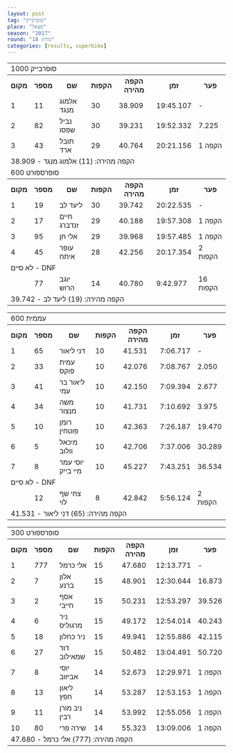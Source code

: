 ```yaml
---
layout: post
tag: "סופרבייק"
place: "פצאל"
season: "2017"
round: "מרוץ 10"
categories: [results, superbike]
---
```

<table class="line_color">
    <tr>
        <td colspan="99" class="title_font">סופרבייק 1000</td>
    </tr>
    <tr class="rnkh_bkcolor">
        <th class="rnkh_font">מקום</th>
        <th class="rnkh_font">מספר</th>
        <th class="rnkh_font">שם</th>
        <th class="rnkh_font">הקפות</th>
        <th class="rnkh_font">הקפה מהירה</th>
        <th class="rnkh_font">זמן</th>
        <th class="rnkh_font">פער</th>
    </tr>
    <tr class="rnk_bkcolor">
        <td class="rnk_font">1</td>
        <td class="rnk_font">11</td>
        <td class="rnk_font">אלמוג מנגד</td>
        <td class="rnk_font">30</td>
        <td class="rnk_font">38.909</td>
        <td class="rnk_font">19:45.107</td>
        <td class="rnk_font">-</td>
    </tr>
    <tr class="rnk_bkcolor">
        <td class="rnk_font">2</td>
        <td class="rnk_font">82</td>
        <td class="rnk_font">נביל שפסו</td>
        <td class="rnk_font">30</td>
        <td class="rnk_font">39.231</td>
        <td class="rnk_font">19:52.332</td>
        <td class="rnk_font">7.225</td>
    </tr>
    <tr class="rnk_bkcolor">
        <td class="rnk_font">3</td>
        <td class="rnk_font">43</td>
        <td class="rnk_font">תובל ארד</td>
        <td class="rnk_font">29</td>
        <td class="rnk_font">40.764</td>
        <td class="rnk_font">20:21.156</td>
        <td class="rnk_font">1 הקפה</td>
    </tr>
    <tr>
        <td colspan="99" class="comment_font">הקפה מהירה: (11) אלמוג מנגד - 38.909</td>
    </tr>
    <tr>
        <td colspan="99" class="title_font">סופרספורט 600</td>
    </tr>
    <tr class="rnkh_bkcolor">
        <th class="rnkh_font">מקום</th>
        <th class="rnkh_font">מספר</th>
        <th class="rnkh_font">שם</th>
        <th class="rnkh_font">הקפות</th>
        <th class="rnkh_font">הקפה מהירה</th>
        <th class="rnkh_font">זמן</th>
        <th class="rnkh_font">פער</th>
    </tr>
    <tr class="rnk_bkcolor">
        <td class="rnk_font">1</td>
        <td class="rnk_font">19</td>
        <td class="rnk_font">ליעד לב</td>
        <td class="rnk_font">30</td>
        <td class="rnk_font">39.742</td>
        <td class="rnk_font">20:22.535</td>
        <td class="rnk_font">-</td>
    </tr>
    <tr class="rnk_bkcolor">
        <td class="rnk_font">2</td>
        <td class="rnk_font">17</td>
        <td class="rnk_font">חיים זנדברג</td>
        <td class="rnk_font">29</td>
        <td class="rnk_font">40.188</td>
        <td class="rnk_font">19:57.308</td>
        <td class="rnk_font">1 הקפה</td>
    </tr>
    <tr class="rnk_bkcolor">
        <td class="rnk_font">3</td>
        <td class="rnk_font">95</td>
        <td class="rnk_font">אלי חן</td>
        <td class="rnk_font">29</td>
        <td class="rnk_font">39.968</td>
        <td class="rnk_font">19:57.485</td>
        <td class="rnk_font">1 הקפה</td>
    </tr>
    <tr class="rnk_bkcolor">
        <td class="rnk_font">4</td>
        <td class="rnk_font">45</td>
        <td class="rnk_font">עופר איתח</td>
        <td class="rnk_font">28</td>
        <td class="rnk_font">42.256</td>
        <td class="rnk_font">20:17.354</td>
        <td class="rnk_font">2 הקפות</td>
    </tr>
    <tr>
        <td colspan="99" class="subtitle_font">לא סיים - DNF</td>
    </tr>
    <tr class="rnk_bkcolor">
        <td class="rnk_font"></td>
        <td class="rnk_font">77</td>
        <td class="rnk_font">יוגב הרוש</td>
        <td class="rnk_font">14</td>
        <td class="rnk_font">40.780</td>
        <td class="rnk_font">9:42.977</td>
        <td class="rnk_font">16 הקפות</td>
    </tr>
    <tr>
        <td colspan="99" class="comment_font">הקפה מהירה: (19) ליעד לב - 39.742</td>
    </tr>
</table>
<table class="line_color">
    <tr>
        <td colspan="99" class="title_font">עממית 600</td>
    </tr>
    <tr class="rnkh_bkcolor">
        <th class="rnkh_font">מקום</th>
        <th class="rnkh_font">מספר</th>
        <th class="rnkh_font">שם</th>
        <th class="rnkh_font">הקפות</th>
        <th class="rnkh_font">הקפה מהירה</th>
        <th class="rnkh_font">זמן</th>
        <th class="rnkh_font">פער</th>
    </tr>
    <tr class="rnk_bkcolor">
        <td class="rnk_font">1</td>
        <td class="rnk_font">65</td>
        <td class="rnk_font">דני ליאור</td>
        <td class="rnk_font">10</td>
        <td class="rnk_font">41.531</td>
        <td class="rnk_font">7:06.717</td>
        <td class="rnk_font">-</td>
    </tr>
    <tr class="rnk_bkcolor">
        <td class="rnk_font">2</td>
        <td class="rnk_font">33</td>
        <td class="rnk_font">עמית פוקס</td>
        <td class="rnk_font">10</td>
        <td class="rnk_font">42.076</td>
        <td class="rnk_font">7:08.767</td>
        <td class="rnk_font">2.050</td>
    </tr>
    <tr class="rnk_bkcolor">
        <td class="rnk_font">3</td>
        <td class="rnk_font">41</td>
        <td class="rnk_font">ליאור בר עמי</td>
        <td class="rnk_font">10</td>
        <td class="rnk_font">42.150</td>
        <td class="rnk_font">7:09.394</td>
        <td class="rnk_font">2.677</td>
    </tr>
    <tr class="rnk_bkcolor">
        <td class="rnk_font">4</td>
        <td class="rnk_font">34</td>
        <td class="rnk_font">משה מנצור</td>
        <td class="rnk_font">10</td>
        <td class="rnk_font">41.731</td>
        <td class="rnk_font">7:10.692</td>
        <td class="rnk_font">3.975</td>
    </tr>
    <tr class="rnk_bkcolor">
        <td class="rnk_font">5</td>
        <td class="rnk_font">10</td>
        <td class="rnk_font">רומן פוטחין</td>
        <td class="rnk_font">10</td>
        <td class="rnk_font">42.363</td>
        <td class="rnk_font">7:26.187</td>
        <td class="rnk_font">19.470</td>
    </tr>
    <tr class="rnk_bkcolor">
        <td class="rnk_font">6</td>
        <td class="rnk_font">5</td>
        <td class="rnk_font">מיכאל וולוב</td>
        <td class="rnk_font">10</td>
        <td class="rnk_font">42.706</td>
        <td class="rnk_font">7:37.006</td>
        <td class="rnk_font">30.289</td>
    </tr>
    <tr class="rnk_bkcolor">
        <td class="rnk_font">7</td>
        <td class="rnk_font">8</td>
        <td class="rnk_font">יוסי עמר מיי בייק</td>
        <td class="rnk_font">10</td>
        <td class="rnk_font">45.227</td>
        <td class="rnk_font">7:43.251</td>
        <td class="rnk_font">36.534</td>
    </tr>
    <tr>
        <td colspan="99" class="subtitle_font">לא סיים - DNF</td>
    </tr>
    <tr class="rnk_bkcolor">
        <td class="rnk_font"></td>
        <td class="rnk_font">12</td>
        <td class="rnk_font">צחי שף לוי</td>
        <td class="rnk_font">8</td>
        <td class="rnk_font">42.842</td>
        <td class="rnk_font">5:56.124</td>
        <td class="rnk_font">2 הקפות</td>
    </tr>
    <tr>
        <td colspan="99" class="comment_font">הקפה מהירה: (65) דני ליאור - 41.531</td>
    </tr>
</table>
<table class="line_color">
    <tr>
        <td colspan="99" class="title_font">סופרספורט 300</td>
    </tr>
    <tr class="rnkh_bkcolor">
        <th class="rnkh_font">מקום</th>
        <th class="rnkh_font">מספר</th>
        <th class="rnkh_font">שם</th>
        <th class="rnkh_font">הקפות</th>
        <th class="rnkh_font">הקפה מהירה</th>
        <th class="rnkh_font">זמן</th>
        <th class="rnkh_font">פער</th>
    </tr>
    <tr class="rnk_bkcolor">
        <td class="rnk_font">1</td>
        <td class="rnk_font">777</td>
        <td class="rnk_font">אלי כרמל</td>
        <td class="rnk_font">15</td>
        <td class="rnk_font">47.680</td>
        <td class="rnk_font">12:13.771</td>
        <td class="rnk_font">-</td>
    </tr>
    <tr class="rnk_bkcolor">
        <td class="rnk_font">2</td>
        <td class="rnk_font">7</td>
        <td class="rnk_font">אלון ברנע</td>
        <td class="rnk_font">15</td>
        <td class="rnk_font">48.901</td>
        <td class="rnk_font">12:30.644</td>
        <td class="rnk_font">16.873</td>
    </tr>
    <tr class="rnk_bkcolor">
        <td class="rnk_font">3</td>
        <td class="rnk_font">2</td>
        <td class="rnk_font">אסף חייבי</td>
        <td class="rnk_font">15</td>
        <td class="rnk_font">50.231</td>
        <td class="rnk_font">12:53.297</td>
        <td class="rnk_font">39.526</td>
    </tr>
    <tr class="rnk_bkcolor">
        <td class="rnk_font">4</td>
        <td class="rnk_font">6</td>
        <td class="rnk_font">ניר מרגוליס</td>
        <td class="rnk_font">15</td>
        <td class="rnk_font">49.172</td>
        <td class="rnk_font">12:54.014</td>
        <td class="rnk_font">40.243</td>
    </tr>
    <tr class="rnk_bkcolor">
        <td class="rnk_font">5</td>
        <td class="rnk_font">18</td>
        <td class="rnk_font">ניר כחלון</td>
        <td class="rnk_font">15</td>
        <td class="rnk_font">49.941</td>
        <td class="rnk_font">12:55.886</td>
        <td class="rnk_font">42.115</td>
    </tr>
    <tr class="rnk_bkcolor">
        <td class="rnk_font">6</td>
        <td class="rnk_font">27</td>
        <td class="rnk_font">דוד שמאילוב</td>
        <td class="rnk_font">15</td>
        <td class="rnk_font">50.482</td>
        <td class="rnk_font">13:04.491</td>
        <td class="rnk_font">50.720</td>
    </tr>
    <tr class="rnk_bkcolor">
        <td class="rnk_font">7</td>
        <td class="rnk_font">8</td>
        <td class="rnk_font">יוסי אביזוב</td>
        <td class="rnk_font">14</td>
        <td class="rnk_font">52.673</td>
        <td class="rnk_font">12:29.971</td>
        <td class="rnk_font">1 הקפה</td>
    </tr>
    <tr class="rnk_bkcolor">
        <td class="rnk_font">8</td>
        <td class="rnk_font">13</td>
        <td class="rnk_font">ליאון חפץ</td>
        <td class="rnk_font">14</td>
        <td class="rnk_font">53.287</td>
        <td class="rnk_font">12:53.153</td>
        <td class="rnk_font">1 הקפה</td>
    </tr>
    <tr class="rnk_bkcolor">
        <td class="rnk_font">9</td>
        <td class="rnk_font">11</td>
        <td class="rnk_font">ניב מורן רבין</td>
        <td class="rnk_font">14</td>
        <td class="rnk_font">53.992</td>
        <td class="rnk_font">12:55.056</td>
        <td class="rnk_font">1 הקפה</td>
    </tr>
    <tr class="rnk_bkcolor">
        <td class="rnk_font">10</td>
        <td class="rnk_font">80</td>
        <td class="rnk_font">שירה פרי</td>
        <td class="rnk_font">14</td>
        <td class="rnk_font">55.323</td>
        <td class="rnk_font">13:09.006</td>
        <td class="rnk_font">1 הקפה</td>
    </tr>
    <tr>
        <td colspan="99" class="comment_font">הקפה מהירה: (777) אלי כרמל - 47.680</td>
    </tr>
</table>
